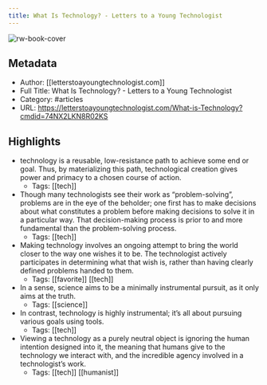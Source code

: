 ```yaml
---
title: What Is Technology? - Letters to a Young Technologist
---
```

![rw-book-cover](https://readwise-assets.s3.amazonaws.com/static/images/article2.74d541386bbf.png)

## Metadata
- Author: [[letterstoayoungtechnologist.com]]
- Full Title: What Is Technology? - Letters to a Young Technologist
- Category: #articles
- URL: https://letterstoayoungtechnologist.com/What-is-Technology?cmdid=74NX2LKN8R02KS

## Highlights
- technology is a reusable, low-resistance path to achieve some end or goal. Thus, by materializing this path, technological creation gives power and primacy to a chosen course of action.
    - Tags: [[tech]] 
- Though many technologists see their work as “problem-solving”, problems are in the eye of the beholder; one first has to make decisions about what constitutes a problem before making decisions to solve it in a particular way. That decision-making process is prior to and more fundamental than the problem-solving process.
    - Tags: [[tech]] 
- Making technology involves an ongoing attempt to bring the world closer to the way one wishes it to be. The technologist actively participates in determining what that wish is, rather than having clearly defined problems handed to them.
    - Tags: [[favorite]] [[tech]] 
- In a sense, science aims to be a minimally instrumental pursuit, as it only aims at the truth.
    - Tags: [[science]] 
- In contrast, technology is highly instrumental; it’s all about pursuing various goals using tools.
    - Tags: [[tech]] 
- Viewing a technology as a purely neutral object is ignoring the human intention designed into it, the meaning that humans give to the technology we interact with, and the incredible agency involved in a technologist’s work.
    - Tags: [[tech]] [[humanist]] 
